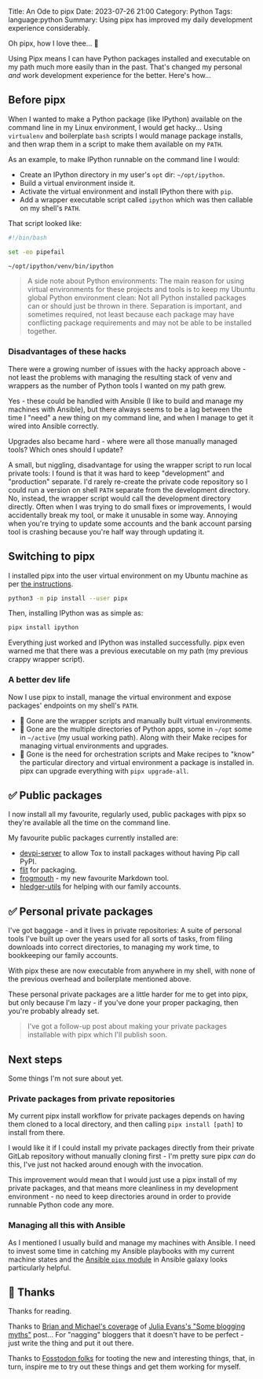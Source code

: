 Title: An Ode to pipx
Date: 2023-07-26 21:00
Category: Python
Tags: language:python
Summary: Using pipx has improved my daily development experience considerably.

Oh pipx, how I love thee... 🎵

Using Pipx means I can have Python packages installed and executable on my path
much more easily than in the past. That's changed my personal _and_ work
development experience for the better. Here's how...

## Before pipx

When I wanted to make a Python package (like IPython) available on the command
line in my Linux environment, I would get hacky... Using `virtualenv` and
boilerplate `bash` scripts I would manage package installs, and then wrap them
in a script to make them available on my `PATH`.

As an example, to make IPython runnable on the command line I would:

* Create an IPython directory in my user's `opt` dir: `~/opt/ipython`.
* Build a virtual environment inside it.
* Activate the virtual environment and install IPython there with `pip`.
* Add a wrapper executable script called `ipython` which was then callable on
  my shell's `PATH`.

That script looked like:

```sh
#!/bin/bash

set -eo pipefail

~/opt/ipython/venv/bin/ipython
```

> A side note about Python environments:
> The main reason for using virtual environments for these projects and tools is
> to keep my Ubuntu global Python environment clean: Not all Python installed
> packages can or should just be thrown in there. Separation is important, and
> sometimes required, not least because each package may have conflicting package
> requirements and may not be able to be installed together.

### Disadvantages of these hacks

There were a growing number of issues with the hacky approach above - not least
the problems with managing the resulting stack of venv and wrappers as the
number of Python tools I wanted on my path grew.

Yes - these could be handled with Ansible (I like to build and manage my
machines with Ansible), but there always seems to be a lag between the time I
"need" a new thing on my command line, and when I manage to get it wired into
Ansible correctly.

Upgrades also became hard - where were all those manually managed tools? Which
ones should I update?

A small, but niggling, disadvantage for using the wrapper script to run local
private tools: I found is that it was hard to keep "development" and
"production" separate. I'd rarely re-create the private code repository so I
could run a version on shell `PATH` separate from the development directory.
No, instead, the wrapper script would call the development directory directly.
Often when I was trying to do small fixes or improvements, I would accidentally
break my tool, or make it unusable in some way. Annoying when you're trying to
update some accounts and the bank account parsing tool is crashing because
you're half way through updating it.

## Switching to pipx

I installed pipx into the user virtual environment on my Ubuntu machine as
per [the instructions](https://pypa.github.io/pipx/).

```sh
python3 -m pip install --user pipx
```

Then, installing IPython was as simple as:

```sh
pipx install ipython
```

Everything just worked and IPython was installed successfully. pipx even warned
me that there was a previous executable on my path (my previous crappy wrapper
script).

### A better dev life

Now I use pipx to install, manage the virtual environment and expose packages'
endpoints on my shell's `PATH`.

* 🙅 Gone are the wrapper scripts and manually built virtual environments.
* 🙅 Gone are the multiple directories of Python apps, some in `~/opt` some in
  `~/active` (my usual working path). Along with their Make recipes for
  managing virtual environments and upgrades.
* 🙅 Gone is the need for orchestration scripts and Make recipes to "know" the
  particular directory and virtual environment a package is installed in. pipx
  can upgrade everything with `pipx upgrade-all`.

## ✅ Public packages

I now install all my favourite, regularly used, public packages with pipx so
they're available all the time on the command line.

My favourite public packages currently installed are:

* [devpi-server](https://github.com/devpi/devpi) to allow Tox to install
  packages without having Pip call PyPI.
* [flit](https://flit.pypa.io/en/stable/) for packaging.
* [frogmouth](https://github.com/Textualize/frogmouth/) - my new favourite
  Markdown tool.
* [hledger-utils](https://pypi.org/project/hledger-utils/) for helping with our
  family accounts.

## ✅ Personal private packages

I've got baggage - and it lives in private repositories: A suite of personal
tools I've built up over the years used for all sorts of tasks, from filing
downloads into correct directories, to managing my work time, to bookkeeping
our family accounts.

With pipx these are now executable from anywhere in my shell, with none of the
previous overhead and boilerplate mentioned above.

These personal private packages are a little harder for me to get into pipx,
but only because I'm lazy - if you've done your proper packaging, then you're
probably already set.

> I've got a follow-up post about making your private packages installable with
> pipx which I'll publish soon.

## Next steps

Some things I'm not sure about yet.

### Private packages from private repositories

My current pipx install workflow for private packages depends on having them
cloned to a local directory, and then calling `pipx install [path]` to install
from there.

I would like it if I could install my private packages directly from their
private GitLab repository without manually cloning first - I'm pretty sure pipx
_can_ do this, I've just not hacked around enough with the invocation.

This improvement would mean that I would just use a pipx install of my private
packages, and that means more cleanliness in my development environment - no
need to keep directories around in order to provide runnable Python code any
more.

### Managing all this with Ansible

As I mentioned I usually build and manage my machines with Ansible. I need to
invest some time in catching my Ansible playbooks with my current machine
states and the [Ansible `pipx`
module](https://docs.ansible.com/ansible/latest/collections/community/general/pipx_module.html)
in Ansible galaxy looks particularly helpful.

## 🙏 Thanks

Thanks for reading.

Thanks to [Brian and Michael's
coverage](https://pythonbytes.fm/episodes/show/342/dont-believe-those-old-blogging-myths)
of [Julia Evans's "Some blogging
myths"](https://jvns.ca/blog/2023/06/05/some-blogging-myths/) post... For
"nagging" bloggers that it doesn't have to be perfect - just write the thing
and put it out there.

Thanks to [Fosstodon folks](https://fosstodon.org/) for tooting the new and
interesting things, that, in turn, inspire me to try out these things and get
them working for myself.
